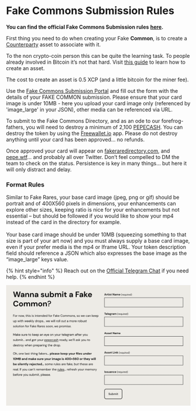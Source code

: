 # Fake Commons Submission Rules

**You can find the official Fake Commons Submission rules** [**here**](https://fakeraredirectory.com/fake-submission-rules/)**.**

First thing you need to do when creating your Fake **Common**, is to create a [Counterparty](../../../chapter-3-blockchain-counterparty-how-to/counterparty-what-is-it/) asset to associate with it.

To the non crypto-coin person this can be quite the learning task. To people already involved in Bitcoin it’s not that hard. Visit [this guide](https://github.com/robotlovecoffee/xcponboarding/wiki/Creator:-Onboarding-to-XCP-Freewallet-Desktop) to learn how to create an asset.

The cost to create an asset is 0.5 XCP (and a little bitcoin for the miner fee).

Use the [Fake Commons Submission Portal](https://fakeraredirectory.com/fake-submissions/) and fill out the form with the details of your FAKE COMMON submission. Please ensure that your card image is under 10MB - here you upload your card image only (referenced by 'image\_large' in your JSON), other media can be referenced via URL.

To submit to the Fake Commons Directory, and as an ode to our forefrog-fathers, you will need to destroy a minimum of 2,100 [PEPECASH](https://pepe.wtf/asset/PEPECASH). You can destroy the token by using the [Freewallet.io](http://freewallet.io/) app. Please do not destroy anything until your card has been approved… no refunds.

Once approved your card will appear on [fakeraredirectory.com](https://fakeraredirectory.com/fake-commons/), and [pepe.wtf](https://pepe.wtf/new/collections/Fake-Rares)… and probably all over Twitter. Don’t feel compelled to DM the team to check on the status. Persistence is key in many things… but here it will only distract and delay.

### **Format Rules**

Similar to Fake Rares, your base card image (jpeg, png or gif) should be portrait and of 400X560 pixels in dimensions, your enhancements can explore other sizes, keeping ratio is nice for your enhancements but not essential – but should be followed if you would like to show your mp4 instead of the card in the directory for example.\
\
Your base card image should be under 10MB (squeezing something to that size is part of your art now) and you must always supply a base card image, even if your prefer media is the mp4 or Iframe URL. Your token description field should reference a JSON which also expresses the base image as the “image\_large” keys value.

{% hint style="info" %}
Reach out on the [Official Telegram Chat](https://t.me/OFFICIALFAKERARES) if you need help.
{% endhint %}

![FAKE SUBMISSIONS](<../../../.gitbook/assets/Screen Shot 2022-08-22 at 1.10.29 PM.png>)
